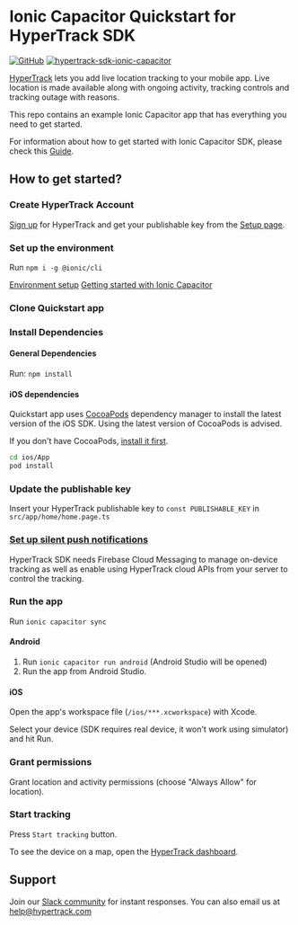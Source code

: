 # Ionic Capacitor Quickstart for HyperTrack SDK

[![GitHub](https://img.shields.io/github/license/hypertrack/quickstart-ionic-capacitor?color=orange)](./LICENSE)
[![hypertrack-sdk-ionic-capacitor](https://img.shields.io/npm/v/hypertrack-sdk-ionic-capacitor?label=hypertrack-sdk-ionic-capacitor)](https://www.npmjs.com/package/hypertrack-sdk-ionic-capacitor)

[HyperTrack](https://www.hypertrack.com/) lets you add live location tracking to your mobile app. Live location is made available along with ongoing activity, tracking controls and tracking outage with reasons. 

This repo contains an example Ionic Capacitor app that has everything you need to get started.

For information about how to get started with Ionic Capacitor SDK, please check this [Guide](https://www.hypertrack.com/docs/install-sdk-ionic-capacitor).

## How to get started?

### Create HyperTrack Account

[Sign up](https://dashboard.hypertrack.com/signup) for HyperTrack and get your publishable key from the [Setup page](https://dashboard.hypertrack.com/setup).

### Set up the environment

Run
`npm i -g @ionic/cli`

[Environment setup](https://capacitorjs.com/docs/getting-started/environment-setup)
[Getting started with Ionic Capacitor](https://capacitorjs.com/docs/getting-started/with-ionic)

### Clone Quickstart app

### Install Dependencies

#### General Dependencies

Run:
`npm install`

#### iOS dependencies

Quickstart app uses [CocoaPods](https://cocoapods.org/) dependency manager to install the latest version of the iOS SDK. Using the latest version of CocoaPods is advised.

If you don't have CocoaPods, [install it first](https://guides.cocoapods.org/using/getting-started.html#installation).

```sh
cd ios/App
pod install
```

### Update the publishable key

Insert your HyperTrack publishable key to `const PUBLISHABLE_KEY` in `src/app/home/home.page.ts`

### [Set up silent push notifications](https://hypertrack.com/docs/install-sdk-ionic-capacitor/#set-up-silent-push-notifications)

HyperTrack SDK needs Firebase Cloud Messaging to manage on-device tracking as well as enable using HyperTrack cloud APIs from your server to control the tracking.

### Run the app

Run
```ionic capacitor sync```

#### Android

1. Run
`ionic capacitor run android` 
(Android Studio will be opened)
2. Run the app from Android Studio.

#### iOS

Open the app's workspace file (`/ios/***.xcworkspace`) with Xcode. 

Select your device (SDK requires real device, it won't work using simulator) and hit Run.

### Grant permissions

Grant location and activity permissions (choose "Always Allow" for location).

### Start tracking

Press `Start tracking` button.

To see the device on a map, open the [HyperTrack dashboard](https://dashboard.hypertrack.com/).

## Support

Join our [Slack community](https://join.slack.com/t/hypertracksupport/shared_invite/enQtNDA0MDYxMzY1MDMxLTdmNDQ1ZDA1MTQxOTU2NTgwZTNiMzUyZDk0OThlMmJkNmE0ZGI2NGY2ZGRhYjY0Yzc0NTJlZWY2ZmE5ZTA2NjI) for instant responses. You can also email us at help@hypertrack.com

